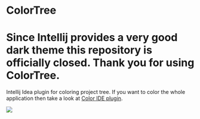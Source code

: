# ColorTree

# Since Intellij provides a very good dark theme this repository is officially closed. Thank you for using ColorTree.

Intellij Idea plugin for coloring project tree. If you want to color the whole application then take a look at [Color IDE plugin](https://github.com/dmalch/ColorIDE).

![](https://raw.githubusercontent.com/dmalch/ColorIde/master/ColorIde.png)
